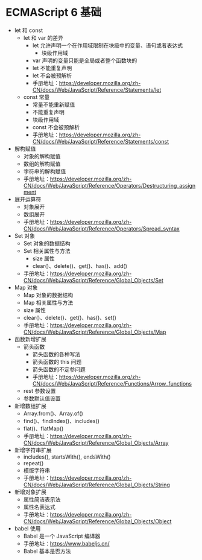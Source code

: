# ECMAScript 6 基础

- let 和 const
  - let 和 var 的差异
    - let 允许声明一个在作用域限制在块级中的变量、语句或者表达式
      - 块级作用域
    - var 声明的变量只能是全局或者整个函数块的
    - let 不能重复声明
    - let 不会被预解析
    - 手册地址：https://developer.mozilla.org/zh-CN/docs/Web/JavaScript/Reference/Statements/let
  - const 常量
    - 常量不能重新赋值
    - 不能重复声明
    - 块级作用域
    - const 不会被预解析
    - 手册地址：https://developer.mozilla.org/zh-CN/docs/Web/JavaScript/Reference/Statements/const
- 解构赋值
  - 对象的解构赋值
  - 数组的解构赋值
  - 字符串的解构赋值
  - 手册地址：https://developer.mozilla.org/zh-CN/docs/Web/JavaScript/Reference/Operators/Destructuring_assignment
- 展开运算符
  - 对象展开
  - 数组展开
  - 手册地址：https://developer.mozilla.org/zh-CN/docs/Web/JavaScript/Reference/Operators/Spread_syntax
- Set 对象
  - Set 对象的数据结构
  - Set 相关属性与方法
    - size 属性
    - clear()、delete()、get()、has()、add()
  - 手册地址：https://developer.mozilla.org/zh-CN/docs/Web/JavaScript/Reference/Global_Objects/Set
- Map 对象
  - Map 对象的数据结构
  - Map 相关属性与方法
  - size 属性
  - clear()、delete()、get()、has()、set()
  - 手册地址：https://developer.mozilla.org/zh-CN/docs/Web/JavaScript/Reference/Global_Objects/Map
- 函数新增扩展
  - 箭头函数
    - 箭头函数的各种写法
    - 箭头函数的 this 问题
    - 箭头函数的不定参问题
    - 手册地址：https://developer.mozilla.org/zh-CN/docs/Web/JavaScript/Reference/Functions/Arrow_functions
  - rest 参数设置
  - 参数默认值设置
- 新增数组扩展
  - Array.from()、Array.of()
  - find()、findIndex()、includes()
  - flat()、flatMap()
  - 手册地址：https://developer.mozilla.org/zh-CN/docs/Web/JavaScript/Reference/Global_Objects/Array
- 新增字符串扩展
  - includes(), startsWith(), endsWith()
  - repeat()
  - 模版字符串
  - 手册地址：https://developer.mozilla.org/zh-CN/docs/Web/JavaScript/Reference/Global_Objects/String
- 新增对象扩展
  - 属性简洁表示法
  - 属性名表达式
  - 手册地址：https://developer.mozilla.org/zh-CN/docs/Web/JavaScript/Reference/Global_Objects/Object
- babel 使用
  - Babel 是一个 JavaScript 编译器
  - 手册地址：https://www.babeljs.cn/
  - Babel 基本是否方法
